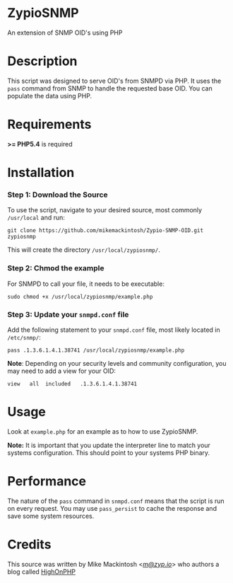 
ZypioSNMP
================================================
An extension of SNMP OID's using PHP

# Description

This script was designed to serve OID's from SNMPD via PHP. It uses the `pass` command from SNMP to handle the requested base OID. You can populate the data using PHP.

# Requirements

**>= PHP5.4** is required

# Installation

### Step 1: Download the Source
To use the script, navigate to your desired source, most commonly `/usr/local` and run:

    git clone https://github.com/mikemackintosh/Zypio-SNMP-OID.git zypiosnmp

This will create the directory `/usr/local/zypiosnmp/`.

### Step 2: Chmod the example

For SNMPD to call your file, it needs to be executable:

    sudo chmod +x /usr/local/zypiosnmp/example.php

### Step 3: Update your `snmpd.conf` file

Add the following statement to your `snmpd.conf` file, most likely located in `/etc/snmp/`:

	pass .1.3.6.1.4.1.38741 /usr/local/zypiosnmp/example.php

**Note**: Depending on your security levels and community configuration, you may need to add a view for your OID:

	view   all  included   .1.3.6.1.4.1.38741

# Usage

Look at `example.php` for an example as to how to use ZypioSNMP.

**Note:** It is important that you update the interpreter line to match your systems configuration. This should point to your systems PHP binary.

# Performance

The nature of the `pass` command in `snmpd.conf` means that the script is run on every request. You may use `pass_persist` to cache the response and save some system resources.   

# Credits

This source was written by Mike Mackintosh <*m@zyp.io*> who authors a blog called [HighOnPHP](http://www.highonphp.com)